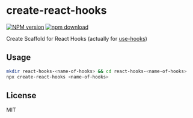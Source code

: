 # create-react-hooks

[![NPM version][npm-image]][npm-url]
[![npm download][download-image]][download-url]

Create Scaffold for React Hooks (actually for [use-hooks](https://github.com/use-hooks))

## Usage

```bash
mkdir react-hooks-<name-of-hooks> && cd react-hooks-<name-of-hooks>
npx create-react-hooks <name-of-hooks>
```

## License

MIT

 [npm-image]: https://img.shields.io/npm/v/create-react-hooks.svg?style=flat-square
 [npm-url]: https://npmjs.org/package/create-react-hooks
 [download-image]: https://img.shields.io/npm/dm/create-react-hooks.svg?style=flat-square
 [download-url]: https://npmjs.org/package/create-react-hooks